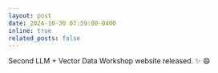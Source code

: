 ```yaml
---
layout: post
date: 2024-10-30 07:59:00-0400
inline: true
related_posts: false
---
```


Second LLM + Vector Data Workshop website released. :sparkles: :smile:
